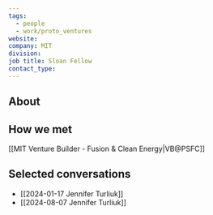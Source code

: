 ```yaml
---
tags:
  - people
  - work/proto_ventures
website: 
company: MIT
division: 
job title: Sloan Fellow
contact_type:
---
```

## About


## How we met
[[MIT Venture Builder - Fusion & Clean Energy|VB@PSFC]]

## Selected conversations
- [[2024-01-17 Jennifer Turliuk]]
- [[2024-08-07 Jennifer Turliuk]]
